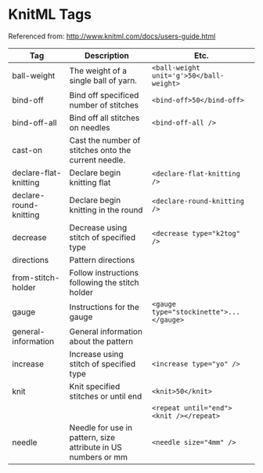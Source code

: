 # KnitML Tags

Referenced from: http://www.knitml.com/docs/users-guide.html

| Tag | Description | Etc. |
| --- | ----------- | ---------- | 
| ball-weight | The weight of a single ball of yarn. | `<ball-weight unit='g'>50</ball-weight>` | 
| bind-off | Bind off specificed number of stitches | `<bind-off>50</bind-off>` |
| bind-off-all | Bind off all stitches on needles | `<bind-off-all />` |
| cast-on | Cast the number of stitches onto the current needle. | |
| declare-flat-knitting | Declare begin knitting flat | `<declare-flat-knitting />` |
| declare-round-knitting | Declare begin knitting in the round | `<declare-round-knitting />` |
| decrease | Decrease using stitch of specified type | `<decrease type="k2tog" />` |
| directions | Pattern directions | |
| from-stitch-holder | Follow instructions following the stitch holder | |
| gauge | Instructions for the gauge | `<gauge type="stockinette">...</gauge>` |
| general-information | General information about the pattern | |
| increase | Increase using stitch of specified type | `<increase type="yo" />`|
| knit | Knit specified stitches or until end | `<knit>50</knit>` | 
|      |                                      | `<repeat until="end"><knit /></repeat>` |
| needle | Needle for use in pattern, size attribute in US numbers or mm | `<needle size="4mm" />` |
